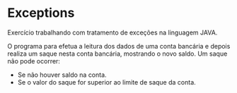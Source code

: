 # Exceptions
Exercício trabalhando com tratamento de exceções na linguagem JAVA. 

O programa para efetua a leitura dos dados de uma conta bancária e depois realiza um
saque nesta conta bancária, mostrando o novo saldo. 
Um saque não pode ocorrer: 
 - Se não houver saldo na conta. 
 - Se o valor do saque for superior ao limite de saque da conta. 
